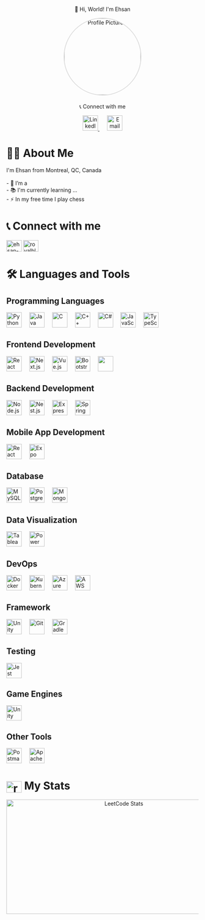 <!--
**royalblaster/royalblaster** is a ✨ _special_ ✨ repository because its `README.md` (this file) appears on your GitHub profile.

Here are some ideas to get you started:

- 🔭 I’m currently working on ...
- 🌱 I’m currently learning ...
- 👯 I’m looking to collaborate on ...
- 🤔 I’m looking for help with ...
- 💬 Ask me about ...
- 📫 How to reach me: ...
- 😄 Pronouns: ...
- ⚡ Fun fact: ...
-->

#

<div align="center">
  <div>👋 Hi, World! I'm Ehsan</div>
  
  <img 
    src="https://raw.githubusercontent.com/royalblaster/royalblaster/githubprofile.png" 
    alt="Profile Picture" 
    width="200" 
    style="border-radius: 50%; border: 2px solid #ddd;" 
  />

  <div style="margin-top: 20px;">📞 Connect with me</div>
  
  <p>
    <a href="https://www.linkedin.com/in/your-linkedin-profile" target="_blank">
      <img src="https://cdn.jsdelivr.net/gh/devicons/devicon/icons/linkedin/linkedin-original.svg" alt="LinkedIn" width="40" />
    </a>
    <a href="mailto:your.email@example.com" target="_blank" style="margin-left: 20px;">
      <img src="https://cdn-icons-png.flaticon.com/512/732/732200.png" alt="Email" width="40" />
    </a>
  </p>
</div>




# 👩‍💻  About Me

<p align="left">I'm Ehsan from Montreal, QC, Canada <br><br>- 🔭 I’m a<br>- 📚 I'm currently learning ...<br>- ⚡ In my free time I play chess</p>



# 📞 Connect with me
<p align="left">
<a href="https://linkedin.com/in/ehsan-ahmed-515663250" target="blank"><img align="center" src="https://raw.githubusercontent.com/rahuldkjain/github-profile-readme-generator/master/src/images/icons/Social/linked-in-alt.svg" alt="ehsan-ahmed-515663250" height="30" width="40" /></a>
<a href="https://www.leetcode.com/royalblaster" target="blank"><img align="center" src="https://raw.githubusercontent.com/rahuldkjain/github-profile-readme-generator/master/src/images/icons/Social/leet-code.svg" alt="royalblaster" height="30" width="40" /></a>
</p>


# 🛠 Languages and Tools

## Programming Languages

<p> <img src="https://cdn.jsdelivr.net/gh/devicons/devicon/icons/python/python-original.svg" height="40" alt="Python" /> <img width="12" /> <img src="https://cdn.jsdelivr.net/gh/devicons/devicon/icons/java/java-original.svg" height="40" alt="Java" /> <img width="12" /> <img src="https://cdn.jsdelivr.net/gh/devicons/devicon/icons/c/c-original.svg" height="40" alt="C" /> <img width="12" /> <img src="https://cdn.jsdelivr.net/gh/devicons/devicon/icons/cplusplus/cplusplus-original.svg" height="40" alt="C++" /> <img width="12" /> <img src="https://cdn.jsdelivr.net/gh/devicons/devicon/icons/csharp/csharp-original.svg" height="40" alt="C#" /> <img width="12" /> <img src="https://cdn.jsdelivr.net/gh/devicons/devicon/icons/javascript/javascript-original.svg" height="40" alt="JavaScript" /> <img width="12" /> <img src="https://cdn.jsdelivr.net/gh/devicons/devicon/icons/typescript/typescript-original.svg" height="40" alt="TypeScript" /> </p>

## Frontend Development

<p> <img src="https://cdn.jsdelivr.net/gh/devicons/devicon/icons/react/react-original.svg" height="40" alt="React" /> <img width="12" /> <img src="https://cdn.jsdelivr.net/gh/devicons/devicon/icons/nextjs/nextjs-original-wordmark.svg" height="40" alt="Next.js" /> <img width="12" /> <img src="https://cdn.jsdelivr.net/gh/devicons/devicon/icons/vuejs/vuejs-original.svg" height="40" alt="Vue.js" /> <img width="12" /> <img src="https://cdn.jsdelivr.net/gh/devicons/devicon/icons/bootstrap/bootstrap-plain.svg" height="40" alt="Bootstrap" /> <img width="12" /> 
<img src="https://cdn.jsdelivr.net/gh/devicons/devicon@latest/icons/tailwindcss/tailwindcss-original.svg"  height="40"/>
</p>

## Backend Development

<p> <img src="https://cdn.jsdelivr.net/gh/devicons/devicon/icons/nodejs/nodejs-original.svg" height="40" alt="Node.js" /> <img width="12" /> <img src="https://cdn.jsdelivr.net/gh/devicons/devicon/icons/nestjs/nestjs-plain.svg" height="40" alt="Nest.js" /> <img width="12" /> <img src="https://cdn.jsdelivr.net/gh/devicons/devicon/icons/express/express-original-wordmark.svg" height="40" alt="Express.js" /> <img width="12" /> <img src="https://cdn.jsdelivr.net/gh/devicons/devicon/icons/spring/spring-original.svg" height="40" alt="Spring Boot" /> </p>


## Mobile App Development

<p> <img src="https://cdn.jsdelivr.net/gh/devicons/devicon/icons/react/react-original.svg" height="40" alt="React Native" /> <img width="12" /> <img src="https://cdn.jsdelivr.net/gh/devicons/devicon/icons/expo/expo-original.svg" height="40" alt="Expo" /> </p>


## Database

<p> <img src="https://cdn.jsdelivr.net/gh/devicons/devicon/icons/mysql/mysql-original-wordmark.svg" height="40" alt="MySQL" /> <img width="12" /> <img src="https://cdn.jsdelivr.net/gh/devicons/devicon/icons/postgresql/postgresql-original-wordmark.svg" height="40" alt="PostgreSQL" /> <img width="12" /> <img src="https://cdn.jsdelivr.net/gh/devicons/devicon/icons/mongodb/mongodb-original-wordmark.svg" height="40" alt="MongoDB" /> </p>


## Data Visualization

<p> <img src="https://cdn.jsdelivr.net/gh/devicons/devicon/icons/tableau/tableau-original.svg" height="40" alt="Tableau" /> <img width="12" /> <img src="https://cdn.jsdelivr.net/gh/devicons/devicon/icons/powerbi/powerbi-original.svg" height="40" alt="Power BI" /> </p>


## DevOps

<p> <img src="https://cdn.jsdelivr.net/gh/devicons/devicon/icons/docker/docker-original.svg" height="40" alt="Docker" /> <img width="12" /> <img src="https://cdn.jsdelivr.net/gh/devicons/devicon/icons/kubernetes/kubernetes-plain.svg" height="40" alt="Kubernetes" /> <img width="12" /> <img src="https://cdn.jsdelivr.net/gh/devicons/devicon/icons/azure/azure-original.svg" height="40" alt="Azure" /> <img width="12" /> <img src="https://cdn.jsdelivr.net/gh/devicons/devicon/icons/amazonwebservices/amazonwebservices-original-wordmark.svg" height="40" alt="AWS" /> </p>


## Framework

<p> <img src="https://cdn.jsdelivr.net/gh/devicons/devicon/icons/unity/unity-original.svg" height="40" alt="Unity" /> <img width="12" /> <img src="https://cdn.jsdelivr.net/gh/devicons/devicon/icons/git/git-original.svg" height="40" alt="Git" /> <img width="12" /> <img src="https://cdn.jsdelivr.net/gh/devicons/devicon/icons/gradle/gradle-plain.svg" height="40" alt="Gradle" /> </p>


## Testing

<p> <img src="https://cdn.jsdelivr.net/gh/devicons/devicon/icons/jest/jest-plain.svg" height="40" alt="Jest" /> </p>

## Game Engines

<p> <img src="https://cdn.jsdelivr.net/gh/devicons/devicon@latest/icons/unity/unity-original.svg" height="40" alt="Unity"  /> </p>


## Other Tools

<p> <img src="https://cdn.jsdelivr.net/gh/devicons/devicon/icons/postman/postman-original.svg" height="40" alt="Postman" /> <img width="12" /> <img src="https://cdn.jsdelivr.net/gh/devicons/devicon/icons/apache/apache-original.svg" height="40" alt="Apache Airflow" /> </p>



<h1 align="left"> <a href="https://www.leetcode.com/royalblaster" target="blank"><img align="center" src="https://raw.githubusercontent.com/rahuldkjain/github-profile-readme-generator/master/src/images/icons/Social/leet-code.svg" alt="royalblaster" height="30" width="40" /></a>   My Stats </h1>


<div align="center">
  <a href="https://leetcode.com/royalblaster/">
    <img src="https://leetcard.jacoblin.cool/royalblaster?theme=dark&font=Source%20Code%20Pro" alt="LeetCode Stats" width="600" height="300">
  </a>
</div>

